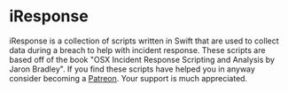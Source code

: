 # iResponse

iResponse is a collection of scripts written in Swift that are used to collect data during a breach to help with incident response. These scripts are based off of the book "OSX Incident Response Scripting and Analysis by Jaron Bradley". If you find these scripts have helped you in anyway consider becoming a [Patreon](https://www.patreon.com/Revenantllc). Your support is much appreciated.
